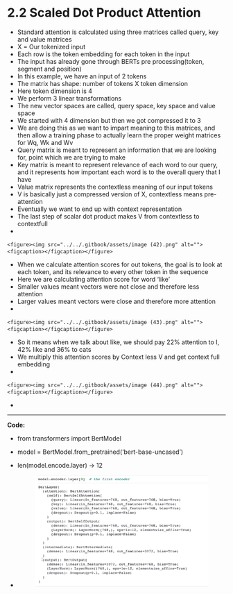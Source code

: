 # 2.2 Scaled Dot Product Attention

* Standard attention is calculated using three matrices called query, key and value matrices
* X = Our tokenized input
* Each row is the token embedding for each token in the input
* The input has already gone through BERTs pre processing(token, segment and position)
* In this example, we have an input of 2 tokens
* The matrix has shape: number of tokens X token dimension
* Here token dimension is 4
* We perform 3 linear transformations
* The new vector spaces are called, query space, key space and value space
* We started with 4 dimension but then we got compressed it to 3
* We are doing this as we want to impart meaning to this matrices, and then allow a training phase to actually learn the proper weight matrices for Wq, Wk and Wv
* Query matrix is meant to represent an information that we are looking for, point which we are trying to make
* Key matrix is meant to represent relevance of each word to our query, and it represents how important each word is to the overall query that I have
* Value matrix represents the contextless meaning of our input tokens
* V is basically just a compressed version of X, contextless means pre-attention
* Eventually we want to end up with context representation
* The last step of scalar dot product makes V from contextless to contextfull
*

    <figure><img src="../../.gitbook/assets/image (42).png" alt=""><figcaption></figcaption></figure>
* When we calculate attention scores for out tokens, the goal is to look at each token, and its relevance to every other token in the sequence
* Here we are calculating attention score for word ‘like’
* Smaller values meant vectors were not close and therefore less attention
* Larger values meant vectors were close and therefore more attention
*

    <figure><img src="../../.gitbook/assets/image (43).png" alt=""><figcaption></figcaption></figure>
* So it means when we talk about like, we should pay 22% attention to I, 42% like and 36% to cats
* We multiply this attention scores by Context less V and get context full embedding
*

    <figure><img src="../../.gitbook/assets/image (44).png" alt=""><figcaption></figcaption></figure>
*

&#x20;

***

**Code:**

* from transformers import BertModel
* model = BertModel.from\_pretrained(‘bert-base-uncased’)
* len(model.encode.layer) -> 12
*   &#x20;  &#x20;

    <figure><img src="../../.gitbook/assets/image (47).png" alt=""><figcaption></figcaption></figure>
